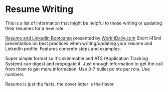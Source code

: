 # Resume Writing
This is a list of information that might be helpful to those writing or updating their resumes for a new role.

[Resume and LinkedIn Bootcamp](https://vimeo.com/866409608) presented by [WorkItDaily.com](https://workitdaily.lpages.co/resume-linkedin-bootcamp/?utm_source=newsletter.workitdaily.com)
Short (45m) presentation on best practices when writing/updating your resume and LinkedIn profile. Features concrete steps and examples.

Super simple format so it's skimmable and ATS (Application Tracking System) can digest and propogate it.
Just enough information to get the call from them to get more information. 
Use 3-7 bullet points per role.
Use numbers

Resume is just the facts, the cover letter is the flavor
